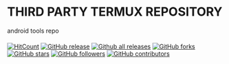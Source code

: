 # THIRD PARTY TERMUX REPOSITORY

android tools repo

####

[![HitCount](http://hits.dwyl.io/rendiix/rendiix.github.io.svg)](http://hits.dwyl.io/rendiix/rendiix.github.io)
[![GitHub release](https://img.shields.io/github/release/rendiix/rendiix.github.io.svg)](https://GitHub.com/rendiix/rendiix.github.io/releases/)
[![Github all releases](https://img.shields.io/github/downloads/rendiix/rendiix.github.io/total.svg)](https://GitHub.com/rendiix/rendiix.github.io/releases/)
[![GitHub forks](https://img.shields.io/github/forks/rendiix/rendiix.github.io.svg?style=social&label=Fork&maxAge=2592000)](https://GitHub.com/rendiix/rendiix.github.io/network/)
[![GitHub stars](https://img.shields.io/github/stars/rendiix/rendiix.github.io.svg?style=social&label=Star&maxAge=2592000)](https://GitHub.com/rendiix/rendiix.github.io/stargazers/)
[![GitHub followers](https://img.shields.io/github/followers/rendiix.svg?style=social&label=Follow&maxAge=2592000)](https://github.com/rendiix?tab=followers)
[![GitHub contributors](https://img.shields.io/github/contributors/rendiix/rendiix.github.io.svg)](https://GitHub.com/rendiix/rendiix.github.io/graphs/contributors/)
